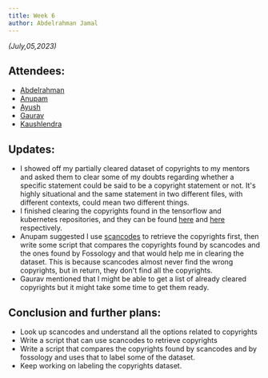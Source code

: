 ```yaml
---
title: Week 6
author: Abdelrahman Jamal
---
```

<!--
SPDX-License-Identifier: CC-BY-SA-4.0

SPDX-FileCopyrightText: 2023 Abdelrahman Jamal <abdelrahmanjamal5565@gmail.com>
-->

*(July,05,2023)*

## Attendees:

* [Abdelrahman](https://github.com/Hero2323)
* [Anupam](https://github.com/ag4ums)
* [Ayush](https://github.com/hastagAB)
* [Gaurav](https://github.com/GMishx)
* [Kaushlendra](https://github.com/Kaushl2208)


## Updates:
- I showed off my partially cleared dataset of copyrights to my mentors and asked them to clear some of my doubts regarding whether a specific statement could be said to be a copyright statement or not. It's highly situational and the same statement in two different files, with different contexts, could mean two different things.
- I finished clearing the copyrights found in the tensorflow and kubernetes repositories, and they can be found [here](https://docs.google.com/spreadsheets/d/1wlenesocWRfWlz1nZjcNjwRCjBhS2s0NlvHoEwoIIMg/edit?usp=sharing) and [here](https://docs.google.com/spreadsheets/d/1g8Xap3nZfb0gRJp4QPi9skpxKmFIL4ZJElYhO_s6MaI/edit?usp=sharing) respectively.
- Anupam suggested I use [scancodes](https://scancode-toolkit.readthedocs.io/en/latest/index.html) to retrieve the copyrights first, then write some script that compares the copyrights found by scancodes and the ones found by Fossology and that would help me in clearing the dataset. This is because scancodes almost never find the wrong copyrights, but in return, they don't find all the copyrights.
- Gaurav mentioned that I might be able to get a list of already cleared copyrights but it might take some time to get them ready.
  
## Conclusion and further plans:
- Look up scancodes and understand all the options related to copyrights
- Write a script that can use scancodes to retrieve copyrights
- Write a script that compares the copyrights found by scancodes and by fossology and uses that to label some of the dataset.
- Keep working on labeling the copyrights dataset.
